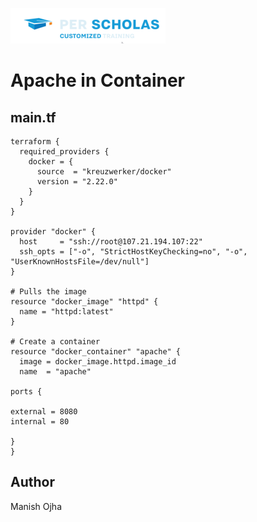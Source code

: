 [![Per Scholas](../per_scholas.png)](https://www.perscholas.org) 

# Apache in Container

## main.tf 

```
terraform {
  required_providers {
    docker = {
      source  = "kreuzwerker/docker"
      version = "2.22.0"
    }
  }
}

provider "docker" {
  host     = "ssh://root@107.21.194.107:22"
  ssh_opts = ["-o", "StrictHostKeyChecking=no", "-o", "UserKnownHostsFile=/dev/null"]
}

# Pulls the image
resource "docker_image" "httpd" {
  name = "httpd:latest"
}

# Create a container
resource "docker_container" "apache" {
  image = docker_image.httpd.image_id
  name  = "apache"

ports {

external = 8080
internal = 80

}
}

```

## Author
Manish Ojha
